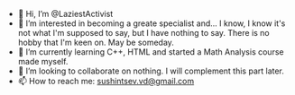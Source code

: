 - 👋 Hi, I’m @LaziestActivist
- 👀 I’m interested in becoming a greate specialist and... I know, I know it's not what I'm supposed to say, but I have nothing to say. There is no hobby that I'm keen on. May be someday.
- 🌱 I’m currently learning C++, HTML and started a Math Analysis course made myself.
- 💞️ I’m looking to collaborate on nothing. I will complement this part later.
- 📫 How to reach me: sushintsev.vd@gmail.com

<!---
LaziestActivist/LaziestActivist is a ✨ special ✨ repository because its `README.md` (this file) appears on your GitHub profile.
You can click the Preview link to take a look at your changes.
--->
